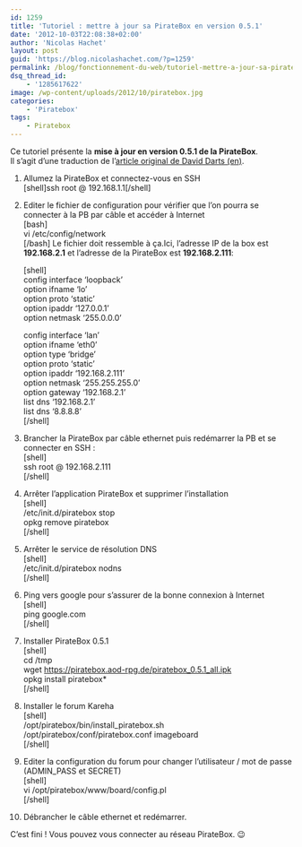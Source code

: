 ```yaml
---
id: 1259
title: 'Tutoriel : mettre à jour sa PirateBox en version 0.5.1'
date: '2012-10-03T22:08:38+02:00'
author: 'Nicolas Hachet'
layout: post
guid: 'https://blog.nicolashachet.com/?p=1259'
permalink: /blog/fonctionnement-du-web/tutoriel-mettre-a-jour-sa-piratebox-en-version-0-5-1/
dsq_thread_id:
    - '1285617622'
image: /wp-content/uploads/2012/10/piratebox.jpg
categories:
    - 'Piratebox'
tags:
    - Piratebox
---
```


Ce tutoriel présente la **mise à jour en version 0.5.1 de la PirateBox**.  
Il s’agit d’une traduction de l’[article original de David Darts (en)](https://forum.daviddarts.com/read.php?2,3820,4064#msg-4064).

1. Allumez la PirateBox et connectez-vous en SSH  
    [shell]ssh root @ 192.168.1.1[/shell]
2. Editer le fichier de configuration pour vérifier que l’on pourra se connecter à la PB par câble et accéder à Internet  
    [bash]  
    vi /etc/config/network  
    [/bash] Le fichier doit ressemble à ça.Ici, l’adresse IP de la box est **192.168.2.1** et l’adresse de la PirateBox est **192.168.2.111**:
    
    [shell]  
    config interface ‘loopback’  
     option ifname ‘lo’  
     option proto ‘static’  
     option ipaddr ‘127.0.0.1’  
     option netmask ‘255.0.0.0’
    
    config interface ‘lan’  
     option ifname ‘eth0’  
     option type ‘bridge’  
     option proto ‘static’  
     option ipaddr ‘192.168.2.111’  
     option netmask ‘255.255.255.0’  
     option gateway ‘192.168.2.1’  
     list dns ‘192.168.2.1’  
     list dns ‘8.8.8.8’  
    [/shell]
3. Brancher la PirateBox par câble ethernet puis redémarrer la PB et se connecter en SSH :  
    [shell]  
    ssh root @ 192.168.2.111  
    [/shell]
4. Arrêter l’application PirateBox et supprimer l’installation  
    [shell]  
    /etc/init.d/piratebox stop  
    opkg remove piratebox  
    [/shell]
5. Arrêter le service de résolution DNS  
    [shell]  
    /etc/init.d/piratebox nodns  
    [/shell]
6. Ping vers google pour s’assurer de la bonne connexion à Internet  
    [shell]  
    ping google.com  
    [/shell]
7. Installer PirateBox 0.5.1  
    [shell]  
    cd /tmp  
    wget https://piratebox.aod-rpg.de/piratebox_0.5.1_all.ipk  
    opkg install piratebox\*  
    [/shell]
8. Installer le forum Kareha  
    [shell]  
    /opt/piratebox/bin/install_piratebox.sh /opt/piratebox/conf/piratebox.conf imageboard  
    [/shell]
9. Editer la configuration du forum pour changer l’utilisateur / mot de passe (ADMIN_PASS et SECRET)  
    [shell]  
    vi /opt/piratebox/www/board/config.pl  
    [/shell]
10. Débrancher le câble ethernet et redémarrer.

C’est fini ! Vous pouvez vous connecter au réseau PirateBox. 😉
